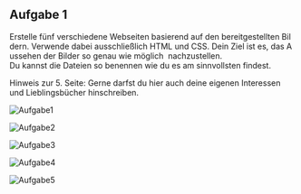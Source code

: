 
## Aufgabe 1
Erstelle fünf verschiedene Webseiten basierend auf den bereitgestellten Bildern. Verwende dabei ausschließlich HTML und CSS. Dein Ziel ist es, das Aussehen der Bilder so genau wie möglich 
nachzustellen.  
Du kannst die Dateien so benennen wie du es am sinnvollsten findest.

Hinweis zur 5. Seite: Gerne darfst du hier auch deine eigenen Interessen und Lieblingsbücher hinschreiben.


![Aufgabe1](https://i.ibb.co/bNSkrKH/Screenshot-2024-10-27-204141.png)   

![Aufgabe2](https://i.ibb.co/hWfXKkb/Screenshot-2024-10-27-205327.png)     
 
 ![Aufgabe3](https://i.ibb.co/8dksw2t/Screenshot-2024-10-27-205350.png)    
 
 ![Aufgabe4](https://i.ibb.co/f4Q8bL4/Screenshot-2024-10-27-205408.png)     
 
![Aufgabe5](https://i.ibb.co/GvKXxDx/Screenshot-2024-10-27-205427.png)
